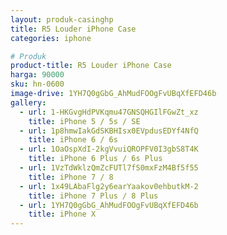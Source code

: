```yaml
---
layout: produk-casinghp
title: R5 Louder iPhone Case
categories: iphone

# Produk
product-title: R5 Louder iPhone Case
harga: 90000
sku: hn-0600
image-drive: 1YH7Q0gGbG_AhMudFOOgFvUBqXfEFD46b
gallery:
  - url: 1-HKGvgHdPVKqmu47GNSQHGIlFGwZt_xz
    title: iPhone 5 / 5s / SE
  - url: 1p8hmwIakGdSKBHIsx0EVpdusEDYf4NfQ
    title: iPhone 6 / 6s
  - url: 1OaOspXdI-2kgVvuiQROPFV0I3gbS8T4K
    title: iPhone 6 Plus / 6s Plus
  - url: 1VzTdWklzQmZcFUTl7fS0mxFzM4Bf5f55
    title: iPhone 7 / 8
  - url: 1x49LAbaFlg2y6earYaakov0ehbutkM-2
    title: iPhone 7 Plus / 8 Plus
  - url: 1YH7Q0gGbG_AhMudFOOgFvUBqXfEFD46b
    title: iPhone X
---
```

